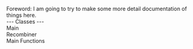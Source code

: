 <h> Foreword: I am going to try to make some more detail documentation of things here. <br> --- Classes --- <br> Main <br> Recombiner <br> Main Functions <br> </h>
